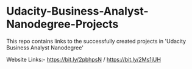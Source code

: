 # Udacity-Business-Analyst-Nanodegree-Projects
This repo contains links to the successfully created projects in 'Udacity Business Analyst Nanodegree'

Website Links:- https://bit.ly/2pbhpsN / https://bit.ly/2Ms1jUH
